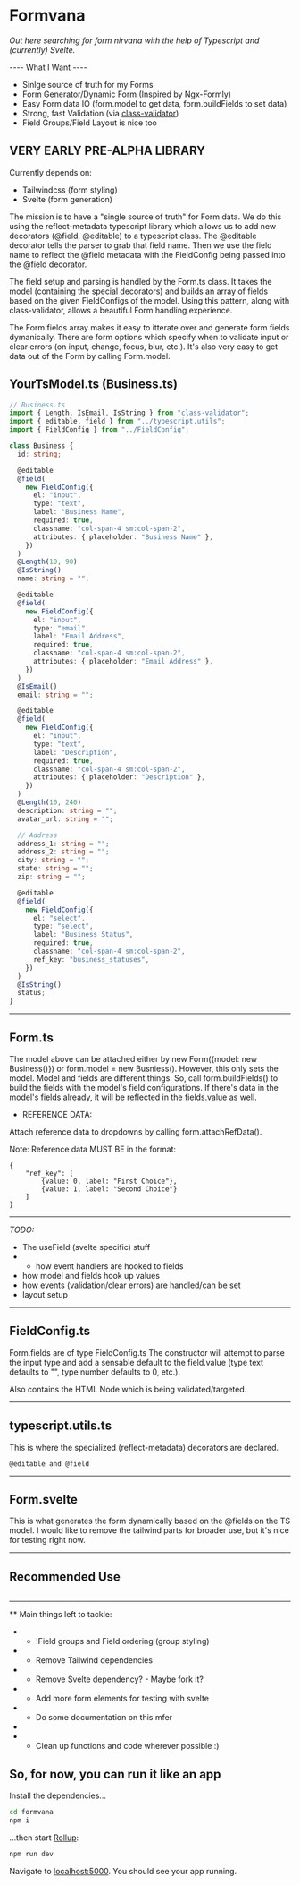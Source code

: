 # Formvana

_Out here searching for form nirvana with the help of Typescript and (currently) Svelte._

---- What I Want ----

- Sinlge source of truth for my Forms
- Form Generator/Dynamic Form (Inspired by Ngx-Formly)
- Easy Form data IO (form.model to get data, form.buildFields to set data)
- Strong, fast Validation (via [class-validator](https://github.com/typestack/class-validator))
- Field Groups/Field Layout is nice too

## VERY EARLY PRE-ALPHA LIBRARY

Currently depends on:

- Tailwindcss (form styling)
- Svelte (form generation)

The mission is to have a "single source of truth" for Form data.
We do this using the reflect-metadata typescript library which allows us to add new decorators (@field, @editable) to a typescript class.
The @editable decorator tells the parser to grab that field name.
Then we use the field name to reflect the @field metadata with the FieldConfig being passed into the @field decorator.

The field setup and parsing is handled by the Form.ts class.
It takes the model (containing the special decorators) and builds an array of fields based on the given FieldConfigs of the model.
Using this pattern, along with class-validator, allows a beautiful Form handling experience.

The Form.fields array makes it easy to itterate over and generate form fields dymanically. There are form options which specify when to validate input or clear errors (on input, change, focus, blur, etc.).
It's also very easy to get data out of the Form by calling Form.model.

## YourTsModel.ts (Business.ts)

```ts
// Business.ts
import { Length, IsEmail, IsString } from "class-validator";
import { editable, field } from "../typescript.utils";
import { FieldConfig } from "../FieldConfig";

class Business {
  id: string;

  @editable
  @field(
    new FieldConfig({
      el: "input",
      type: "text",
      label: "Business Name",
      required: true,
      classname: "col-span-4 sm:col-span-2",
      attributes: { placeholder: "Business Name" },
    })
  )
  @Length(10, 90)
  @IsString()
  name: string = "";

  @editable
  @field(
    new FieldConfig({
      el: "input",
      type: "email",
      label: "Email Address",
      required: true,
      classname: "col-span-4 sm:col-span-2",
      attributes: { placeholder: "Email Address" },
    })
  )
  @IsEmail()
  email: string = "";

  @editable
  @field(
    new FieldConfig({
      el: "input",
      type: "text",
      label: "Description",
      required: true,
      classname: "col-span-4 sm:col-span-2",
      attributes: { placeholder: "Description" },
    })
  )
  @Length(10, 240)
  description: string = "";
  avatar_url: string = "";

  // Address
  address_1: string = "";
  address_2: string = "";
  city: string = "";
  state: string = "";
  zip: string = "";

  @editable
  @field(
    new FieldConfig({
      el: "select",
      type: "select",
      label: "Business Status",
      required: true,
      classname: "col-span-4 sm:col-span-2",
      ref_key: "business_statuses",
    })
  )
  @IsString()
  status;
}
```

---

## Form.ts

The model above can be attached either by new Form({model: new Business()}) or form.model = new Busniess().
However, this only sets the model.
Model and fields are different things.
So, call form.buildFields() to build the fields with the model's field configurations.
If there's data in the model's fields already, it will be reflected in the fields.value as well.

- REFERENCE DATA:

Attach reference data to dropdowns by calling form.attachRefData().

Note: Reference data MUST BE in the format:

```
{
	"ref_key": [
		{value: 0, label: "First Choice"},
		{value: 1, label: "Second Choice"}
	]
}
```

---

_TODO:_

- The useField (svelte specific) stuff
- - how event handlers are hooked to fields
- how model and fields hook up values
- how events (validation/clear errors) are handled/can be set
- layout setup

---

## FieldConfig.ts

Form.fields are of type FieldConfig.ts
The constructor will attempt to parse the input type and add a sensable default to the field.value (type text defaults to "", type number defaults to 0, etc.).

Also contains the HTML Node which is being validated/targeted.

---

## typescript.utils.ts

This is where the specialized (reflect-metadata) decorators are declared.

```
@editable and @field
```

---

## Form.svelte

This is what generates the form dynamically based on the @fields on the TS model. I would like to remove the tailwind parts for broader use, but it's nice for testing right now.

---

## Recommended Use

```commands go here

```

---

\*\* Main things left to tackle:

- - !Field groups and Field ordering (group styling)
- - Remove Tailwind dependencies
- - Remove Svelte dependency? - Maybe fork it?
- - Add more form elements for testing with svelte
- - Do some documentation on this mfer
-
- - Clean up functions and code wherever possible :)

<!-- *Note that you will need to have [Node.js](https://nodejs.org) 15.7.0 installed, for now.* -->

## So, for now, you can run it like an app

Install the dependencies...

```bash
cd formvana
npm i
```

...then start [Rollup](https://rollupjs.org):

```bash
npm run dev
```

Navigate to [localhost:5000](http://localhost:5000). You should see your app running.
